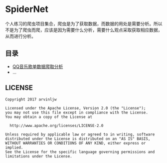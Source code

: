 # SpiderNet

个人练习的爬虫项目集合，爬虫是为了获取数据，而数据的用处是需要分析。所以不是为了爬虫而爬，应该是因为需要什么分析，需要什么观点采取获取相应数据，从而进行分析。

## 目录

* [QQ音乐歌单数据爬取分析](https://github.com/arvinljw/SpiderNet/blob/master/qqmusic/README.md)
* ...


## LICENSE

```
Copyright 2017 arvinljw

Licensed under the Apache License, Version 2.0 (the "License");
you may not use this file except in compliance with the License.
You may obtain a copy of the License at

  http://www.apache.org/licenses/LICENSE-2.0

Unless required by applicable law or agreed to in writing, software
distributed under the License is distributed on an "AS IS" BASIS,
WITHOUT WARRANTIES OR CONDITIONS OF ANY KIND, either express or implied.
See the License for the specific language governing permissions and
limitations under the License.
```